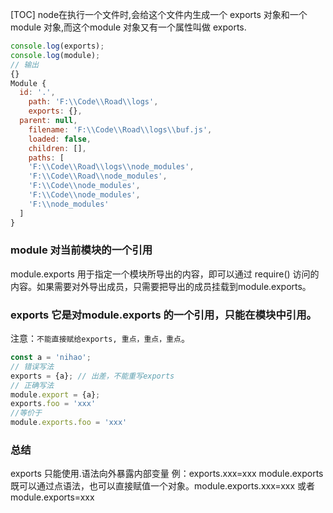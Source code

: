 [TOC]
node在执行一个文件时,会给这个文件内生成一个 exports 对象和一个 module 对象,而这个module 对象又有一个属性叫做 exports.
```javascript
console.log(exports);
console.log(module);
// 输出
{}
Module {
  id: '.',
    path: 'F:\\Code\\Road\\logs',
    exports: {},
  parent: null,
    filename: 'F:\\Code\\Road\\logs\\buf.js',
    loaded: false,
    children: [],
    paths: [
    'F:\\Code\\Road\\logs\\node_modules',
    'F:\\Code\\Road\\node_modules',
    'F:\\Code\\node_modules',
    'F:\\Code\\node_modules',
    'F:\\node_modules'
  ]
}
```
### module 对当前模块的一个引用
module.exports 用于指定一个模块所导出的内容，即可以通过 require() 访问的内容。如果需要对外导出成员，只需要把导出的成员挂载到module.exports。

### exports 它是对module.exports 的一个引用，只能在模块中引用。
注意：`不能直接赋给exports, 重点，重点，重点`。
```javascript
const a = 'nihao';
// 错误写法
exports = {a}; // 出差，不能重写exports
// 正确写法
module.export = {a};
exports.foo = 'xxx'
//等价于
module.exports.foo = 'xxx'
```
### 总结
exports 只能使用.语法向外暴露内部变量 例：exports.xxx=xxx
module.exports既可以通过点语法，也可以直接赋值一个对象。module.exports.xxx=xxx 或者 module.exports=xxx

### 
